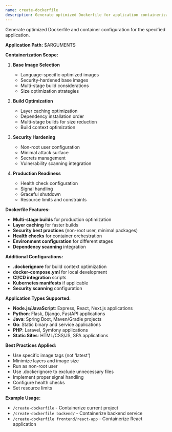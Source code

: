 ```yaml
---
name: create-dockerfile
description: Generate optimized Dockerfile for application containerization
---
```


Generate optimized Dockerfile and container configuration for the specified application.

**Application Path:** $ARGUMENTS

**Containerization Scope:**
1. **Base Image Selection**
   - Language-specific optimized images
   - Security-hardened base images
   - Multi-stage build considerations
   - Size optimization strategies

2. **Build Optimization**
   - Layer caching optimization
   - Dependency installation order
   - Multi-stage builds for size reduction
   - Build context optimization

3. **Security Hardening**
   - Non-root user configuration
   - Minimal attack surface
   - Secrets management
   - Vulnerability scanning integration

4. **Production Readiness**
   - Health check configuration
   - Signal handling
   - Graceful shutdown
   - Resource limits and constraints

**Dockerfile Features:**
- **Multi-stage builds** for production optimization
- **Layer caching** for faster builds
- **Security best practices** (non-root user, minimal packages)
- **Health checks** for container orchestration
- **Environment configuration** for different stages
- **Dependency scanning** integration

**Additional Configurations:**
- **.dockerignore** for build context optimization
- **docker-compose.yml** for local development
- **CI/CD integration** scripts
- **Kubernetes manifests** if applicable
- **Security scanning** configuration

**Application Types Supported:**
- **Node.js/JavaScript**: Express, React, Next.js applications
- **Python**: Flask, Django, FastAPI applications
- **Java**: Spring Boot, Maven/Gradle projects
- **Go**: Static binary and service applications
- **PHP**: Laravel, Symfony applications
- **Static Sites**: HTML/CSS/JS, SPA applications

**Best Practices Applied:**
- Use specific image tags (not 'latest')
- Minimize layers and image size
- Run as non-root user
- Use .dockerignore to exclude unnecessary files
- Implement proper signal handling
- Configure health checks
- Set resource limits

**Example Usage:**
- `/create-dockerfile` - Containerize current project
- `/create-dockerfile backend/` - Containerize backend service
- `/create-dockerfile frontend/react-app` - Containerize React application